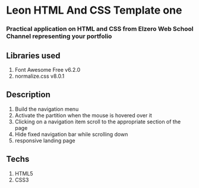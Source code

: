 # Leon HTML And CSS Template one

### Practical application on HTML and CSS from Elzero Web School Channel representing your portfolio

## Libraries used

1. Font Awesome Free v6.2.0
2. normalize.css v8.0.1

## Description

1. Build the navigation menu
2. Activate the partition when the mouse is hovered over it
3. Clicking on a navigation item scroll to the appropriate section of the page
4. Hide fixed navigation bar while scrolling down
5. responsive landing page

## Techs

1. HTML5
2. CSS3
